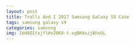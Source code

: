 ```yaml
---
layout: post
title: Trolls And I 2017 Samsung Galaxy S9 Case
tags: samsung galaxy s9
categories: samsung
img: 1Ud8O1txjYlHv20K0-t-xgBKAszjBhxUL
---
```

